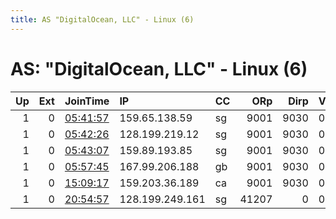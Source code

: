 ```yaml
---
title: AS "DigitalOcean, LLC" - Linux (6)
---
```


# AS: "DigitalOcean, LLC" - Linux (6)

|   Up |   Ext | JoinTime                                                                                            | IP              | CC   |   ORp |   Dirp | Version   | Contact   | Nickname   |   eFamMembers |
|-----:|------:|:----------------------------------------------------------------------------------------------------|:----------------|:-----|------:|-------:|:----------|:----------|:-----------|--------------:|
|    1 |     0 | [05:41:57](https://metrics.torproject.org/rs.html#details/9D19B3E859D90D98DA0BA9E6B876DBFB924423C7) | 159.65.138.59   | sg   |  9001 |   9030 | 0.3.5.8   | None      | Unnamed    |             1 |
|    1 |     0 | [05:42:26](https://metrics.torproject.org/rs.html#details/66A011ECBA615CBDFE9EF5C5250216DA89A7016C) | 128.199.219.12  | sg   |  9001 |   9030 | 0.3.5.8   | None      | Unnamed    |             1 |
|    1 |     0 | [05:43:07](https://metrics.torproject.org/rs.html#details/46304DE6EA27EED7D3D158E02A7C1B7727D64F61) | 159.89.193.85   | sg   |  9001 |   9030 | 0.3.5.8   | None      | Unnamed    |             1 |
|    1 |     0 | [05:57:45](https://metrics.torproject.org/rs.html#details/20146D362B585970AB1019A6D8C4854787A2DC53) | 167.99.206.188  | gb   |  9001 |   9030 | 0.3.5.8   | None      | Unnamed    |             1 |
|    1 |     0 | [15:09:17](https://metrics.torproject.org/rs.html#details/7ACE78D40C0DF5B5335EEF4DCB2FB7720ED2B65C) | 159.203.36.189  | ca   |  9001 |   9030 | 0.2.9.11  | None      | cloud      |             1 |
|    1 |     0 | [20:54:57](https://metrics.torproject.org/rs.html#details/8BC4FD7BD398C8F77E50D7DA76450C9C2ED3DDD3) | 128.199.249.161 | sg   | 41207 |      0 | 0.3.5.8   | None      | Unnamed    |             1 |
